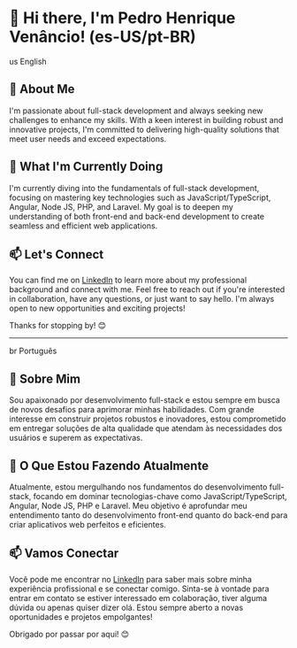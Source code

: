# 👋 Hi there, I'm Pedro Henrique Venâncio! (es-US/pt-BR)

us English

## 👀 About Me

I'm passionate about full-stack development and always seeking new challenges to enhance my skills. With a keen interest in building robust and innovative projects, I'm committed to delivering high-quality solutions that meet user needs and exceed expectations.

## 🌱 What I'm Currently Doing

I'm currently diving into the fundamentals of full-stack development, focusing on mastering key technologies such as JavaScript/TypeScript, Angular, Node JS, PHP, and Laravel. My goal is to deepen my understanding of both front-end and back-end development to create seamless and efficient web applications.

## 📫 Let's Connect

You can find me on [LinkedIn](https://www.linkedin.com/in/pedrohenriquevenancio2004/) to learn more about my professional background and connect with me. Feel free to reach out if you're interested in collaboration, have any questions, or just want to say hello. I'm always open to new opportunities and exciting projects!

Thanks for stopping by! 😊

---

br Português

## 👀 Sobre Mim

Sou apaixonado por desenvolvimento full-stack e estou sempre em busca de novos desafios para aprimorar minhas habilidades. Com grande interesse em construir projetos robustos e inovadores, estou comprometido em entregar soluções de alta qualidade que atendam às necessidades dos usuários e superem as expectativas.

## 🌱 O Que Estou Fazendo Atualmente

Atualmente, estou mergulhando nos fundamentos do desenvolvimento full-stack, focando em dominar tecnologias-chave como JavaScript/TypeScript, Angular, Node JS, PHP e Laravel. Meu objetivo é aprofundar meu entendimento tanto do desenvolvimento front-end quanto do back-end para criar aplicativos web perfeitos e eficientes.

## 📫 Vamos Conectar

Você pode me encontrar no [LinkedIn](https://www.linkedin.com/in/pedrohenriquevenancio2004/) para saber mais sobre minha experiência profissional e se conectar comigo. Sinta-se à vontade para entrar em contato se estiver interessado em colaboração, tiver alguma dúvida ou apenas quiser dizer olá. Estou sempre aberto a novas oportunidades e projetos empolgantes!

Obrigado por passar por aqui! 😊

